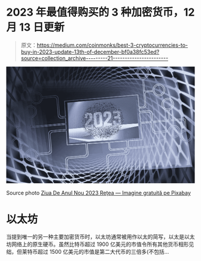 # 2023 年最值得购买的 3 种加密货币，12 月 13 日更新

> 原文：<https://medium.com/coinmonks/best-3-cryptocurrencies-to-buy-in-2023-update-13th-of-december-bf0a38fc53ed?source=collection_archive---------21----------------------->

![](img/1056fb32b0f707df6eacd29c68c7e5ba.png)

Source photo [Ziua De Anul Nou 2023 Reţea — Imagine gratuită pe Pixabay](https://pixabay.com/ro/illustrations/ziua-de-anul-nou-2023-re%c5%a3ea-7580782/)

# 以太坊

当提到唯一的另一种主要加密货币时，以太坊通常被用作以太的简写，以太是以太坊网络上的原生硬币。虽然比特币超过 1900 亿美元的市值令所有其他货币相形见绌，但莱特币超过 1500 亿美元的市值是第二大代币的三倍多(不包括…